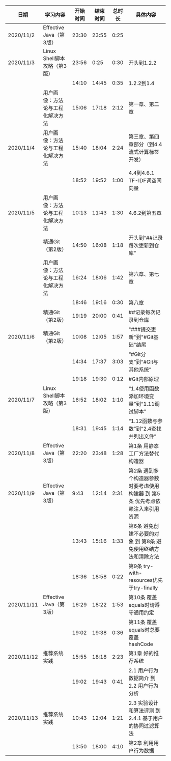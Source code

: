 

| 日期                             | 学习内容                         | 开始时间 | 结束时间                                                     | 总时长                       | 具体内容                                                     |
| -------------------------------- | -------------------------------- | -------- | ------------------------------------------------------------ | ---------------------------- | ------------------------------------------------------------ |
| 2020/11/2                        | Effective Java（第3版）          | 23:30    | 23:55                                                        | 0:25                         |  |
| 2020/11/3                        | Linux Shell脚本攻略（第3版）     | 23:56    | 0:25                                                         | 0:30                         | 开头到1.2.2                                                  |
||| 14:10                            | 14:45                            | 0:35     | 1.2.2到1.4                                                   |
|| 用户画像：方法论与工程化解决方法 | 15:06                            | 17:18    | 2:12                                                         | 第一章、第二章               |
| 2020/11/4                        | 用户画像：方法论与工程化解决方法 | 15:40    | 18:04                                                        | 2:24                         | 第三章、第四章部分（到4.4 流式计算标签开发）                 |
||| 18:52                            | 19:52                            | 1:00     | 4.4到4.6.1 TF-IDF词空间向量                                  |
| 2020/11/5                        | 用户画像：方法论与工程化解决方法 | 10:13    | 11:43                                                        | 1:30                         | 4.6.2到第五章                                                |
|| 精通Git（第2版）                 | 14:50                            | 16:08    | 1:18                                                         | 开头到“##记录每次更新到仓库” |
|| 用户画像：方法论与工程化解决方法 | 16:24                            | 18:06    | 1:42                                                         | 第六章、第七章              |
||| 18:46                            | 19:16                            | 0:30     | 第八章                                                       |
|| 精通Git（第2版）                 | 19:19                            | 20:00    | 0:41                                                         | ##记录每次记录到仓库         |
| 2020/11/6                        | 精通Git（第2版）                 | 10:08    | 12:05                                                        | 1:57                         | "###提交更新"到"#Git基础"结尾                                |
||| 14:34                            | 17:37                            | 3:03     | “#Git分支”到“#Git与其他系统”                                 |
||| 19:18                            | 19:30                            | 0:12     | #Git内部原理                                                 |
| 2020/11/7                        | Linux Shell脚本攻略（第3版）     | 16:52    | 18:02                                                        | 1:10                         | “1.4使用函数添加环境变量”到“1.11调试脚本”                    |
||| 18:31                            | 19:45                            | 1:14     | “1.12函数与参数”到“2.4查找并列出文件”                        |
| 2020/11/8                        | Effective Java（第3版）          | 22:20    | 23:48                                                        | 1:28                         | 第1条 用静态工厂方法替代构造器                               |
| 2020/11/9                        | Effective Java（第3版）          | 9:43     | 12:14                                                        | 2:31                         | 第2条 遇到多个构造器参数时要考虑使用构建器 到 第5条 优先考虑依赖注入来引用资源 |
||| 13:43                            | 15:16                            | 1:33     | 第6条 避免创建不必要的对象 到 第8条 避免使用终结方法和清除方法 |
||| 18:36                            | 18:58                            | 0:22     | 第9条 try-with-resources优先于try-finally                    |
|2020/11/11|Effective Java（第3版）| 16:29 | 18:22 | 1:53 | 第10条 覆盖equals时请遵守通用约定 |
||| 19:02 | 19:38 | 0:36 | 第11条 覆盖equals时总要覆盖hashCode |
|2020/11/12|推荐系统实践| 15:55 | 18:18 | 2:23 | 第1章 好的推荐系统 |
||| 19:02 | 19:43 | 0:41 | 2.1 用户行为数据简介 到 2.2 用户行为分析 |
|2020/11/13|推荐系统实践| 10:43 | 12:04 | 1:21 | 2.3 实验设计和算法评测 到 2.4.1 基于用户的协同过滤算法 |
||| 13:50 | 18:00 | 4:10 | 第2章 利用用户行为数据 |


